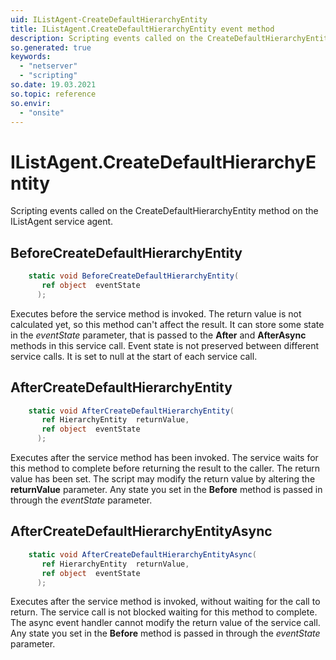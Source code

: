 ```yaml
---
uid: IListAgent-CreateDefaultHierarchyEntity
title: IListAgent.CreateDefaultHierarchyEntity event method
description: Scripting events called on the CreateDefaultHierarchyEntity method on the IListAgent service agent.
so.generated: true
keywords:
  - "netserver"
  - "scripting"
so.date: 19.03.2021
so.topic: reference
so.envir:
  - "onsite"
---
```

# IListAgent.CreateDefaultHierarchyEntity

Scripting events called on the <see cref='M:SuperOffice.CRM.Services.IListAgent.CreateDefaultHierarchyEntity'>CreateDefaultHierarchyEntity</see> method on the <see cref='IListAgent'>IListAgent</see>  service agent.

## BeforeCreateDefaultHierarchyEntity
```cs
    static void BeforeCreateDefaultHierarchyEntity(
       ref object  eventState
      );
```
Executes before the service method is invoked.
The return value is not calculated yet, so this method can't affect the result.
It can store some state in the *eventState* parameter, that is passed to the **After** and **AfterAsync** methods in this service call.
Event state is not preserved between different service calls. It is set to null at the start of each service call.
## AfterCreateDefaultHierarchyEntity
```cs
    static void AfterCreateDefaultHierarchyEntity(
       ref HierarchyEntity  returnValue,
       ref object  eventState
      );
```
Executes after the service method has been invoked. The service waits for this method to complete before returning the result to the caller.
The return value has been set. The script may modify the return value by altering the **returnValue** parameter.
Any state you set in the **Before** method is passed in through the *eventState* parameter.
## AfterCreateDefaultHierarchyEntityAsync
```cs
    static void AfterCreateDefaultHierarchyEntityAsync(
       ref HierarchyEntity  returnValue,
       ref object  eventState
      );
```
Executes after the service method is invoked, without waiting for the call to return.
The service call is not blocked waiting for this method to complete.
The async event handler cannot modify the return value of the service call.
Any state you set in the **Before** method is passed in through the *eventState* parameter.

